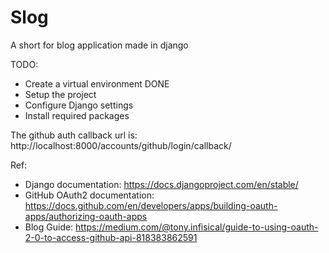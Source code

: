 # Slog

A short for blog application made in django

TODO:
 - Create a virtual environment DONE
 - Setup the project
 - Configure Django settings
 - Install required packages


The github auth callback url is: http://localhost:8000/accounts/github/login/callback/

Ref:
- Django documentation: https://docs.djangoproject.com/en/stable/
- GitHub OAuth2 documentation: https://docs.github.com/en/developers/apps/building-oauth-apps/authorizing-oauth-apps
- Blog Guide: https://medium.com/@tony.infisical/guide-to-using-oauth-2-0-to-access-github-api-818383862591